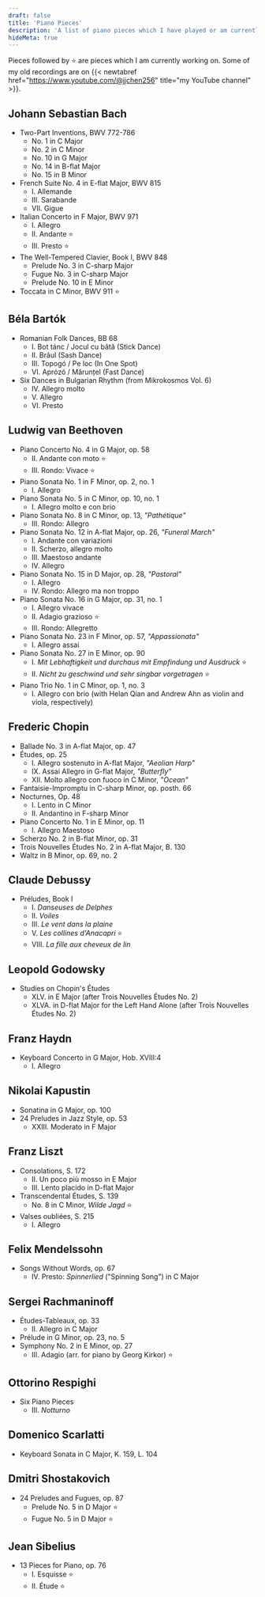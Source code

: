 ```yaml
---
draft: false
title: 'Piano Pieces'
description: 'A list of piano pieces which I have played or am currently playing.'
hideMeta: true
---
```


Pieces followed by :star: are pieces which I am currently working on. Some of my old recordings are on {{< newtabref href="https://www.youtube.com/@jjchen256" title="my YouTube channel" >}}.

## Johann Sebastian Bach
* Two-Part Inventions, BWV 772-786
    * No. 1 in C Major
    * No. 2 in C Minor
    * No. 10 in G Major
    * No. 14 in B-flat Major
    * No. 15 in B Minor
* French Suite No. 4 in E-flat Major, BWV 815
    * I. Allemande
    * III. Sarabande
    * VII. Gigue
* Italian Concerto in F Major, BWV 971
    * I. Allegro
    * II. Andante :star:
    * III. Presto :star:
* The Well-Tempered Clavier, Book I, BWV 848
    * Prelude No. 3 in C-sharp Major
    * Fugue No. 3 in C-sharp Major
    * Prelude No. 10 in E Minor
* Toccata in C Minor, BWV 911 :star:

## Béla Bartók
* Romanian Folk Dances, BB 68
    * I. Bot tánc / Jocul cu bâtă (Stick Dance)
    * II. Brâul (Sash Dance)
    * III. Topogó / Pe loc (In One Spot)
    * VI. Aprózó / Mărunțel (Fast Dance)
* Six Dances in Bulgarian Rhythm (from Mikrokosmos Vol. 6)
    * IV. Allegro molto
    * V. Allegro
    * VI. Presto

## Ludwig van Beethoven
* Piano Concerto No. 4 in G Major, op. 58
    * II. Andante con moto :star:
    * III. Rondo: Vivace :star:
* Piano Sonata No. 1 in F Minor, op. 2, no. 1
    * I. Allegro
* Piano Sonata No. 5 in C Minor, op. 10, no. 1
    * I. Allegro molto e con brio
* Piano Sonata No. 8 in C Minor, op. 13, *"Pathétique"*
    * III. Rondo: Allegro
* Piano Sonata No. 12 in A-flat Major, op. 26, *"Funeral March"*
    * I. Andante con variazioni
    * II. Scherzo, allegro molto
    * III. Maestoso andante
    * IV. Allegro
* Piano Sonata No. 15 in D Major, op. 28, *"Pastoral"*
    * I. Allegro
    * IV. Rondo: Allegro ma non troppo
* Piano Sonata No. 16 in G Major, op. 31, no. 1
    * I. Allegro vivace
    * II. Adagio grazioso :star:
    * III. Rondo: Allegretto
* Piano Sonata No. 23 in F Minor, op. 57, *"Appassionata"*
    * I. Allegro assai
* Piano Sonata No. 27 in E Minor, op. 90
    * I. *Mit Lebhaftigkeit und durchaus mit Empfindung und Ausdruck* :star:
    * II. *Nicht zu geschwind und sehr singbar vorgetragen* :star:
* Piano Trio No. 1 in C Minor, op. 1, no. 3
    * I. Allegro con brio (with Helan Qian and Andrew Ahn as violin and viola, respectively)

## Frederic Chopin
* Ballade No. 3 in A-flat Major, op. 47
* Études, op. 25
    * I. Allegro sostenuto in A-flat Major, *"Aeolian Harp"*
    * IX. Assai Allegro in G-flat Major, *"Butterfly"*
    * XII. Molto allegro con fuoco in C Minor, *"Ocean"*
* Fantaisie-Impromptu in C-sharp Minor, op. posth. 66
* Nocturnes, Op. 48
    * I. Lento in C Minor
    * II. Andantino in F-sharp Minor
* Piano Concerto No. 1 in E Minor, op. 11
    * I. Allegro Maestoso
* Scherzo No. 2 in B-flat Minor, op. 31
* Trois Nouvelles Études No. 2 in A-flat Major, B. 130
* Waltz in B Minor, op. 69, no. 2

## Claude Debussy
* Préludes, Book I
    * I. *Danseuses de Delphes*
    * II. *Voiles*
    * III. *Le vent dans la plaine*
    * V. *Les collines d'Anacapri* :star:
    * VIII. *La fille aux cheveux de lin*

## Leopold Godowsky
* Studies on Chopin's Études
    * XLV. in E Major (after Trois Nouvelles Études No. 2)
    * XLVA. in D-flat Major for the Left Hand Alone (after Trois Nouvelles Études No. 2)
## Franz Haydn
* Keyboard Concerto in G Major, Hob. XVIII:4
    * I. Allegro

## Nikolai Kapustin
* Sonatina in G Major, op. 100
* 24 Preludes in Jazz Style, op. 53
    * XXIII. Moderato in F Major

## Franz Liszt
* Consolations, S. 172
    * II. Un poco più mosso in E Major
    * III. Lento placido in D-flat Major
* Transcendental Études, S. 139
    * No. 8 in C Minor, *Wilde Jagd* :star:
* Valses oubliées, S. 215
    * I. Allegro

## Felix Mendelssohn
* Songs Without Words, op. 67
    * IV. Presto: *Spinnerlied* ("Spinning Song") in C Major

## Sergei Rachmaninoff
* Études-Tableaux, op. 33
    * II. Allegro in C Major
* Prélude in G Minor, op. 23, no. 5
* Symphony No. 2 in E Minor, op. 27
    * III. Adagio (arr. for piano by Georg Kirkor) :star:

## Ottorino Respighi
* Six Piano Pieces
    * III. *Notturno*

## Domenico Scarlatti
* Keyboard Sonata in C Major, K. 159, L. 104

## Dmitri Shostakovich
* 24 Preludes and Fugues, op. 87
    * Prelude No. 5 in D Major :star:
    * Fugue No. 5 in D Major :star:

## Jean Sibelius
* 13 Pieces for Piano, op. 76
    * I. Esquisse :star:
    * II. Étude :star: